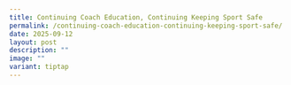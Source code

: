 ```yaml
---
title: Continuing Coach Education, Continuing Keeping Sport Safe
permalink: /continuing-coach-education-continuing-keeping-sport-safe/
date: 2025-09-12
layout: post
description: ""
image: ""
variant: tiptap
---
```

